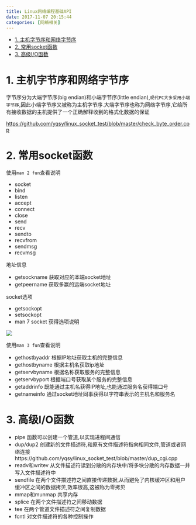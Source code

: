 ```yaml
---
title: Linux网络编程基础API
date: 2017-11-07 20:15:44
categories: [网络相关]
---
```


<!-- TOC -->

- [1. 主机字节序和网络字节序](#1-主机字节序和网络字节序)
- [2. 常用socket函数](#2-常用socket函数)
- [3. 高级I/O函数](#3-高级io函数)

<!-- /TOC -->

<a id="markdown-1-主机字节序和网络字节序" name="1-主机字节序和网络字节序"></a>
# 1. 主机字节序和网络字节序

字节序分为大端字节序(big endian)和小端字节序(little endian),`现代PC大多采用小端字节序`,因此小端字节序又被称为主机字节序.大端字节序也称为网络字节序,它给所有接收数据的主机提供了一个正确解释收到的格式化数据的保证

https://github.com/yqsy/linux_socket_test/blob/master/check_byte_order.cpp


<a id="markdown-2-常用socket函数" name="2-常用socket函数"></a>
# 2. 常用socket函数

使用`man 2 fun`查看说明

* socket
* bind
* listen
* accept
* connect
* close
* send
* recv
* sendto
* recvfrom
* sendmsg
* recvmsg

地址信息
* getsockname 获取对应的本端socket地址
* getpeername 获取多赢的远端socket地址

socket选项
* getsockopt  
* setsockopt
* man 7 socket 获得选项说明

![](http://ouxarji35.bkt.clouddn.com/snipaste_20171109_151310.png)

使用`man 3 fun`查看说明

* gethostbyaddr 根据IP地址获取主机的完整信息
* gethostbyname 根据主机名获取ip地址
* getservbyname 根据名称获取服务的完整信息
* getservbyport 根据端口号获取某个服务的完整信息
* getaddrinfo 既能通过主机名获得IP地址,也能通过服务名获得端口号
* getnameinfo 通过socket地址同事获得以字符串表示的主机名和服务名

<a id="markdown-3-高级io函数" name="3-高级io函数"></a>
# 3. 高级I/O函数

* pipe 函数可以创建一个管道,以实现进程间通信
* dup/dup2 创建新的文件描述符,和原有文件描述符指向相同文件,管道或者网络连接https://github.com/yqsy/linux_socket_test/blob/master/dup_cgi.cpp
* readv和writev 从文件描述符读到分散的内存块中/将多块分散的内存数据一并写入文件描述符中
* sendfile 在两个文件描述符之间直接传递数据,从而避免了内核缓冲区和用户缓冲区之间的数据拷贝,效率很高,这被称为零拷贝
* mmap和munmap 共享内存
* splice 在两个文件描述符之间移动数据
* tee 在两个管道文件描述符之间复制数据
* fcntl 对文件描述符的各种控制操作

